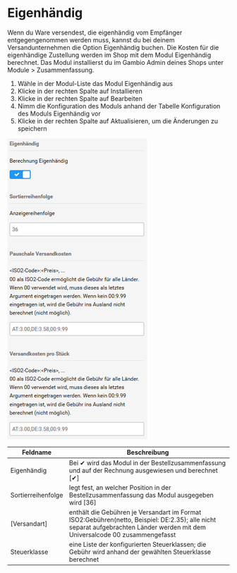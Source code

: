 # Eigenhändig 

Wenn du Ware versendest, die eigenhändig vom Empfänger entgegengenommen werden muss, kannst du bei deinem Versandunternehmen die Option Eigenhändig buchen. Die Kosten für die eigenhändige Zustellung werden im Shop mit dem Modul Eigenhändig berechnet. Das Modul installierst du im Gambio Admin deines Shops unter Module \> Zusammenfassung.

1.  Wähle in der Modul-Liste das Modul Eigenhändig aus
2.  Klicke in der rechten Spalte auf Installieren
3.  Klicke in der rechten Spalte auf Bearbeiten
4.  Nimm die Konfiguration des Moduls anhand der Tabelle Konfiguration des Moduls Eigenhändig vor
5.  Klicke in der rechten Spalte auf Aktualisieren, um die Änderungen zu speichern

![](Bilder/Abb074_KonfigurationsmaskeEigenhaendig.png "Konfigurationsmaske Eigenhändig")

|Feldname|Beschreibung|
|--------|------------|
|Eigenhändig|Bei ✔ wird das Modul in der Bestellzusammenfassung und auf der Rechnung ausgewiesen und berechnet \[✔\]|
|Sortierreihenfolge|legt fest, an welcher Position in der Bestellzusammenfassung das Modul ausgegeben wird \[36\]|
|\[Versandart\]|enthält die Gebühren je Versandart im Format ISO2:Gebühren\(netto, Beispiel: DE:2.35\); alle nicht separat aufgebrachten Länder werden mit dem Universalcode 00 zusammengefasst|
|Steuerklasse|eine Liste der konfigurierten Steuerklassen; die Gebühr wird anhand der gewählten Steuerklasse berechnet|



